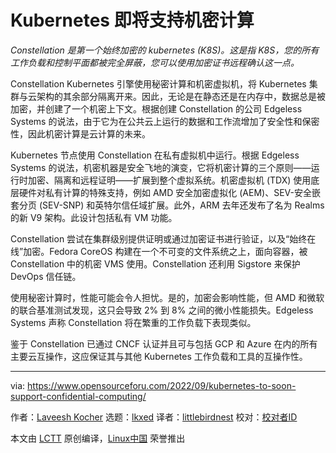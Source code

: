 [#]: subject: "Kubernetes To Soon Support Confidential Computing"
[#]: via: "https://www.opensourceforu.com/2022/09/kubernetes-to-soon-support-confidential-computing/"
[#]: author: "Laveesh Kocher https://www.opensourceforu.com/author/laveesh-kocher/"
[#]: collector: "lkxed"
[#]: translator: "littlebirdnest"
[#]: reviewer: " "
[#]: publisher: " "
[#]: url: " "

Kubernetes 即将支持机密计算
======
*Constellation 是第一个始终加密的 kubernetes (K8S)。这是指 K8S，您的所有工作负载和控制平面都被完全屏蔽，您可以使用加密证书远程确认这一点。*

Constellation Kubernetes 引擎使用秘密计算和机密虚拟机，将 Kubernetes 集群与云架构的其余部分隔离开来。因此，无论是在静态还是在内存中，数据总是被加密，并创建了一个机密上下文。根据创建 Constellation 的公司 Edgeless Systems 的说法，由于它为在公共云上运行的数据和工作流增加了安全性和保密性，因此机密计算是云计算的未来。

Kubernetes 节点使用 Constellation 在私有虚拟机中运行。根据 Edgeless Systems 的说法，机密机器是安全飞地的演变，它将机密计算的三个原则——运行时加密、隔离和远程证明——扩展到整个虚拟系统。机密虚拟机 (TDX) 使用底层硬件对私有计算的特殊支持，例如 AMD 安全加密虚拟化 (AEM)、SEV-安全嵌套分页 (SEV-SNP) 和英特尔信任域扩展。此外，ARM 去年还发布了名为 Realms 的新 V9 架构。此设计包括私有 VM 功能。

Constellation 尝试在集群级别提供证明或通过加密证书进行验证，以及“始终在线”加密。Fedora CoreOS 构建在一个不可变的文件系统之上，面向容器，被 Constellation 中的机密 VMS 使用。Constellation 还利用 Sigstore 来保护 DevOps 信任链。

使用秘密计算时，性能可能会令人担忧。是的，加密会影响性能，但 AMD 和微软的联合基准测试发现，这只会导致 2% 到 8% 之间的微小性能损失。Edgeless Systems 声称 Constellation 将在繁重的工作负载下表现类似。

鉴于 Constellation 已通过 CNCF 认证并且可与包括 GCP 和 Azure 在内的所有主要云互操作，这应保证其与其他 Kubernetes 工作负载和工具的互操作性。

--------------------------------------------------------------------------------

via: https://www.opensourceforu.com/2022/09/kubernetes-to-soon-support-confidential-computing/

作者：[Laveesh Kocher][a]
选题：[lkxed][b]
译者：[littlebirdnest](https://github.com/译者ID)
校对：[校对者ID](https://github.com/校对者ID)

本文由 [LCTT](https://github.com/LCTT/TranslateProject) 原创编译，[Linux中国](https://linux.cn/) 荣誉推出

[a]: https://www.opensourceforu.com/author/laveesh-kocher/
[b]: https://github.com/lkxed

